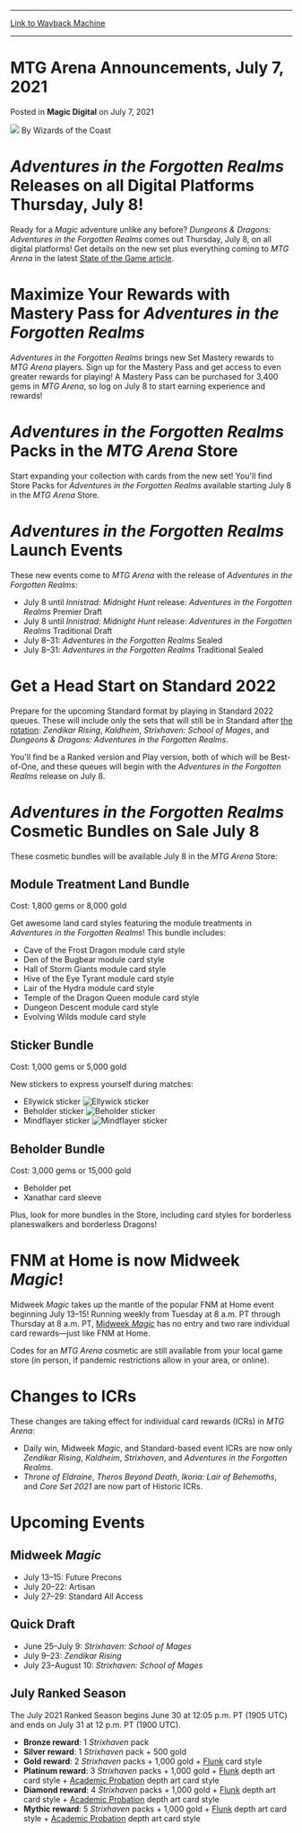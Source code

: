 
---
[Link to Wayback Machine](https://web.archive.org/web/20210707172631/https://magic.wizards.com/en/articles/archive/magic-digital/mtg-arena-announcements-july-07-2021?v)

[_metadata_:author]:- "Wizards of the Coast"
[_metadata_:description]:- "Catch up with the latest info and events on MTG Arena."
[_metadata_:generator]:- "Drupal 7 (http://drupal.org)"
[_metadata_:node]:- "1547764"
[_metadata_:publish_date]:- "2021-07-07"
[_metadata_:source]:- "div-main-content"
[_metadata_:title]:- "MTG Arena Announcements, July 7, 2021"
[_metadata_:wayback_capture_timestamp]:- "2021-07-07 17:26:31"
[_metadata_:wayback_raw_url]:- "https://web.archive.org/web/20210707172631id_/https://magic.wizards.com/en/articles/archive/magic-digital/mtg-arena-announcements-july-07-2021?v"
[_metadata_:wayback_url]:- "https://magic.wizards.com/en/articles/archive/magic-digital/mtg-arena-announcements-july-07-2021?v"
---


MTG Arena Announcements, July 7, 2021
=====================================



 Posted in **Magic Digital**
 on July 7, 2021 






![](https://media.magic.wizards.com/styles/auth_small/public/images/person/wizards_author.jpg)
By Wizards of the Coast











*Adventures in the Forgotten Realms* Releases on all Digital Platforms Thursday, July 8!
========================================================================================


Ready for a *Magic* adventure unlike any before? *Dungeons & Dragons: Adventures in the Forgotten Realms* comes out Thursday, July 8, on all digital platforms! Get details on the new set plus everything coming to *MTG Arena* in the latest [State of the Game article](https://magic.wizards.com/en/articles/archive/magic-digital/mtg-arena-state-game-adventures-forgotten-realms-2021-07-02).


Maximize Your Rewards with Mastery Pass for *Adventures in the Forgotten Realms*
================================================================================


*Adventures in the Forgotten Realms* brings new Set Mastery rewards to *MTG Arena* players. Sign up for the Mastery Pass and get access to even greater rewards for playing! A Mastery Pass can be purchased for 3,400 gems in *MTG Arena*, so log on July 8 to start earning experience and rewards!


*Adventures in the Forgotten Realms* Packs in the *MTG Arena* Store
===================================================================


Start expanding your collection with cards from the new set! You'll find Store Packs for *Adventures in the Forgotten Realms* available starting July 8 in the *MTG Arena* Store.


*Adventures in the Forgotten Realms* Launch Events
==================================================


These new events come to *MTG Arena* with the release of *Adventures in the Forgotten Realms*:


* July 8 until *Innistrad: Midnight Hunt* release: *Adventures in the Forgotten Realms* Premier Draft
* July 8 until *Innistrad: Midnight Hunt* release: *Adventures in the Forgotten Realms* Traditional Draft
* July 8–31: *Adventures in the Forgotten Realms* Sealed
* July 8–31: *Adventures in the Forgotten Realms* Traditional Sealed

Get a Head Start on Standard 2022
=================================


Prepare for the upcoming Standard format by playing in Standard 2022 queues. These will include only the sets that will still be in Standard after [the rotation](https://magic.wizards.com/en/articles/archive/magic-digital/renewal-mtg-arenas-2021-standard-rotation-2021-07-02): *Zendikar Rising*, *Kaldheim*, *Strixhaven: School of Mages*, and *Dungeons & Dragons: Adventures in the Forgotten Realms*.


You'll find be a Ranked version and Play version, both of which will be Best-of-One, and these queues will begin with the *Adventures in the Forgotten Realms* release on July 8.


*Adventures in the Forgotten Realms* Cosmetic Bundles on Sale July 8
====================================================================


These cosmetic bundles will be available July 8 in the *MTG Arena* Store:


Module Treatment Land Bundle
----------------------------


Cost: 1,800 gems or 8,000 gold


Get awesome land card styles featuring the module treatments in *Adventures in the Forgotten Realms*! This bundle includes:


* Cave of the Frost Dragon module card style
* Den of the Bugbear module card style
* Hall of Storm Giants module card style
* Hive of the Eye Tyrant module card style
* Lair of the Hydra module card style
* Temple of the Dragon Queen module card style
* Dungeon Descent module card style
* Evolving Wilds module card style

Sticker Bundle
--------------


Cost: 1,000 gems or 5,000 gold


New stickers to express yourself during matches:


* Ellywick sticker
 ![Ellywick sticker](https://media.wizards.com/2021/images/daily/1DT3eIJFLn.png)
* Beholder sticker
 ![Beholder sticker](https://media.wizards.com/2021/images/daily/E5hoX24yiA.png)
* Mindflayer sticker
 ![Mindflayer sticker](https://media.wizards.com/2021/images/daily/brbNsf5mJA.png)

Beholder Bundle
---------------


Cost: 3,000 gems or 15,000 gold


* Beholder pet
* Xanathar card sleeve

Plus, look for more bundles in the Store, including card styles for borderless planeswalkers and borderless Dragons!


FNM at Home is now Midweek *Magic*!
===================================


Midweek *Magic* takes up the mantle of the popular FNM at Home event beginning July 13–15! Running weekly from Tuesday at 8 a.m. PT through Thursday at 8 a.m. PT, [Midweek *Magic*](https://magic.wizards.com/en/articles/archive/magic-digital/mtg-arena-state-game-adventures-forgotten-realms-2021-07-02#midweekmagic) has no entry and two rare individual card rewards—just like FNM at Home.


Codes for an *MTG Arena* cosmetic are still available from your local game store (in person, if pandemic restrictions allow in your area, or online).


Changes to ICRs
===============


These changes are taking effect for individual card rewards (ICRs) in *MTG Arena*:


* Daily win, Midweek *Magic*, and Standard-based event ICRs are now only *Zendikar Rising*, *Kaldheim*, *Strixhaven*, and *Adventures in the Forgotten Realms*.
* *Throne of Eldraine*, *Theros Beyond Death*, *Ikoria: Lair of Behemoths*, and *Core Set 2021* are now part of Historic ICRs.

Upcoming Events
===============


Midweek *Magic*
---------------


* July 13–15: Future Precons
* July 20–22: Artisan
* July 27–29: Standard All Access

Quick Draft
-----------


* June 25–July 9: *Strixhaven: School of Mages*
* July 9–23: *Zendikar Rising*
* July 23–August 10: *Strixhaven: School of Mages*

July Ranked Season
------------------


The July 2021 Ranked Season begins June 30 at 12:05 p.m. PT (1905 UTC) and ends on July 31 at 12 p.m. PT (1900 UTC).


* **Bronze reward**: 1 *Strixhaven* pack
* **Silver reward**: 1 *Strixhaven* pack + 500 gold
* **Gold reward**: 2 *Strixhaven* packs + 1,000 gold + [Flunk](https://gatherer.wizards.com/Pages/Card/Details.aspx?name=Flunk) card style
* **Platinum reward**: 3 *Strixhaven* packs + 1,000 gold + [Flunk](https://gatherer.wizards.com/Pages/Card/Details.aspx?name=Flunk) depth art card style + [Academic Probation](https://gatherer.wizards.com/Pages/Card/Details.aspx?name=Academic+Probation) depth art card style
* **Diamond reward**: 4 *Strixhaven* packs + 1,000 gold + [Flunk](https://gatherer.wizards.com/Pages/Card/Details.aspx?name=Flunk) depth art card style + [Academic Probation](https://gatherer.wizards.com/Pages/Card/Details.aspx?name=Academic+Probation) depth art card style
* **Mythic reward**: 5 *Strixhaven* packs + 1,000 gold + [Flunk](https://gatherer.wizards.com/Pages/Card/Details.aspx?name=Flunk) depth art card style + [Academic Probation](https://gatherer.wizards.com/Pages/Card/Details.aspx?name=Academic+Probation) depth art card style






